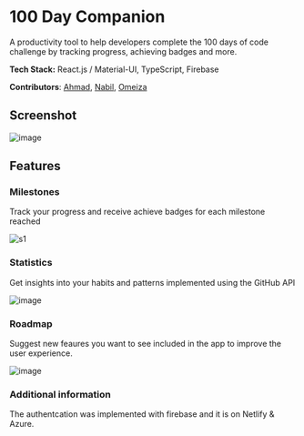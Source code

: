 # 100 Day Companion

A productivity tool to help developers complete the 100 days of code challenge by tracking progress, achieving badges and more.

**Tech Stack:** React.js / Material-UI, TypeScript, Firebase

**Contributors**: [Ahmad](https://github.com/Habib-Ahmad), [Nabil](https://github.com/arndom), [Omeiza](https://github.com/Omzlaw)

## Screenshot

![image](https://user-images.githubusercontent.com/61251497/157242605-3a8723c8-8de1-47e4-8322-d40d2cc24efc.png)

## Features

### Milestones

Track your progress and receive achieve badges for each milestone reached
<br />

![s1](https://user-images.githubusercontent.com/40564798/157290887-0a11d70d-9ce3-49b8-b4c4-b41750c4dba3.png)

### Statistics

Get insights into your habits and patterns implemented using the GitHub API
<br />

![image](https://user-images.githubusercontent.com/61251497/157244129-72b34c2b-1f76-4cd1-9e5f-c596a90a12c6.png)

### Roadmap

Suggest new feaures you want to see included in the app to improve the user experience.
<br />

![image](https://user-images.githubusercontent.com/61251497/157244320-5f6f5e3c-a61b-4108-940d-05c8a278df0c.png)

### Additional information

The authentcation was implemented with firebase and it is on Netlify & Azure.
